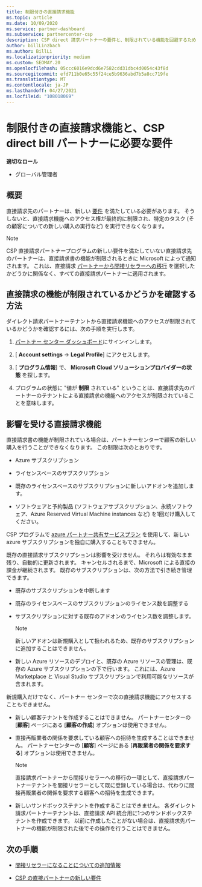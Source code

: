 ```yaml
---
title: 制限付きの直接請求機能
ms.topic: article
ms.date: 10/09/2020
ms.service: partner-dashboard
ms.subservice: partnercenter-csp
description: CSP direct 請求パートナーの要件と、制限されている機能を回避するための対処方法について説明します。 機能が制限されているかどうかを確認します。
author: billLinzbach
ms.author: BillLi
ms.localizationpriority: medium
ms.custom: SEOMAY.20
ms.openlocfilehash: 05ccc6016e9dcd6e7582cdd31dbc4d0054c43f8d
ms.sourcegitcommit: efd711b0e65c55f24ce5b9636abd7b5a8cc719fe
ms.translationtype: MT
ms.contentlocale: ja-JP
ms.lasthandoff: 04/27/2021
ms.locfileid: "108018069"
---
```

# <a name="restricted-direct-bill-capabilities-and-the-requirements-needed-for-csp-direct-bill-partners"></a>制限付きの直接請求機能と、CSP direct bill パートナーに必要な要件

**適切なロール**

- グローバル管理者

## <a name="overview"></a>概要

直接請求先のパートナーは、新しい [要件](direct-partner-new-requirements.md) を満たしている必要があります。 そうしないと、直接請求機能へのアクセス権が最終的に制限され、特定のタスク (その顧客についての新しい購入の実行など) を実行できなくなります。

> [!Note]
> CSP 直接請求パートナープログラムの新しい要件を満たしていない直接請求先のパートナーは、直接請求書の機能が制限されるときに Microsoft によって通知されます。 これは、直接請求 [パートナーから間接リセラーへの移行](transition-direct-to-indirect.md) を選択したかどうかに関係なく、すべての直接請求パートナーに適用されます。  

## <a name="how-to-tell-if-your-direct-bill-capabilities-has-been-restricted"></a>直接請求の機能が制限されているかどうかを確認する方法

ダイレクト請求パートナーテナントから直接請求機能へのアクセスが制限されているかどうかを確認するには、次の手順を実行します。

1. [パートナー センター ダッシュボード](https://partner.microsoft.com/dashboard)にサインインします。

2. [ **Account settings**  ->  **Legal Profile**] にアクセスします。

3. [ **プログラム情報**] で、 **Microsoft Cloud ソリューションプロバイダーの状態** を探します。

4. プログラムの状態に "値が **制限** されている" ということは、直接請求先のパートナーのテナントによる直接請求の機能へのアクセスが制限されていることを意味します。

## <a name="affected-direct-bill-capabilities"></a>影響を受ける直接請求機能

直接請求書の機能が制限されている場合は、パートナーセンターで顧客の新しい購入を行うことができなくなります。 この制限は次のとおりです。

- Azure サブスクリプション

- ライセンスベースのサブスクリプション

- 既存のライセンスベースのサブスクリプションに新しいアドオンを追加します。

- ソフトウェアと予約製品 (ソフトウェアサブスクリプション、永続ソフトウェア、Azure Reserved Virtual Machine instances など) を1回だけ購入してください。

CSP プログラムで [azure パートナー共有サービスプラン](shared-services.md) を使用して、新しい azure サブスクリプションを独自に購入することもできません。

既存の直接請求サブスクリプションは影響を受けません。 それらは有効なまま残り、自動的に更新されます。 キャンセルされるまで、Microsoft による直接の課金が継続されます。 既存のサブスクリプションは、次の方法で引き続き管理できます。

- 既存のサブスクリプションを中断します

- 既存のライセンスベースのサブスクリプションのライセンス数を調整する

- サブスクリプションに対する既存のアドオンのライセンス数を調整します。 

    >[!Note]
    >新しいアドオンは新規購入として扱われるため、既存のサブスクリプションに追加することはできません。

- 新しい Azure リソースのデプロイと、既存の Azure リソースの管理は、既存の Azure サブスクリプションの下で行います。 これには、Azure Marketplace と Visual Studio サブスクリプションで利用可能なリソースが含まれます。

新規購入だけでなく、パートナー センターで次の直接請求機能にアクセスすることもできません。

- 新しい顧客テナントを作成することはできません。 パートナーセンターの [**顧客**] ページにある [**顧客の作成**] オプションは使用できません。

- 直接再販業者の関係を要求している顧客への招待を生成することはできません。 パートナーセンターの [**顧客**] ページにある [**再販業者の関係を要求する**] オプションは使用できません。

    >[!NOTE]
    >直接請求パートナーから間接リセラーへの移行の一環として、直接請求パートナーテナントを間接リセラーとして既に登録している場合は、代わりに間接再販業者の関係を要求する顧客への招待を生成できます。

- 新しいサンドボックステナントを作成することはできません。 各ダイレクト請求パートナーテナントは、直接請求 API 統合用に1つのサンドボックステナントを作成できます。 以前に作成したことがない場合は、直接請求先パートナーの機能が制限された後でその操作を行うことはできません。  

## <a name="next-steps"></a>次の手順

- [間接リセラーになることについての追加情報](https://assetsprod.microsoft.com/csp-directbill-to-indirect-transition.pdf)

- [CSP の直接パートナーの新しい要件](direct-partner-new-requirements.md)

